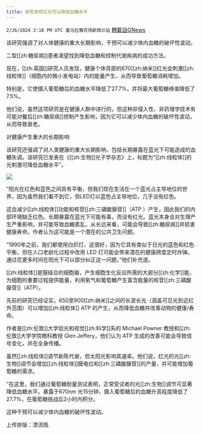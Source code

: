 ```yaml
---
title: 研究发现红光可以降低血糖水平
---
```

`2/26/2024 2:18 PM UTC 喜马拉雅农场新西兰站` [轉載自GNews](https://gnews.org/articles/2342486)

该研究强调了对人体健康的重大长期影响，干预可以减少体内血糖的破坏性波动。

二型[[zh:糖尿病]]患者渴望找到降低血糖和控制代谢疾病的成功方法。 

现在，[[zh:英国]]研究人员发现，健康个体背部的670[[zh:纳米]]红光会刺激[[zh:线粒体]]（细胞内的微小发电站）内的能量产生，从而导致葡萄糖消耗增加。

特别是，它使摄入葡萄糖后的血糖水平降低了27.7%，并将最大葡萄糖峰值降低了7.5%。

他们说，虽然这项研究是在健康人群中进行的，但这种非侵入性、非药理学技术有可能对餐后[[zh:糖尿病]]控制产生影响，因为它可以减少体内血糖的破坏性波动，从而导致衰老。  

对健康产生重大的长期影响

该研究还强调了对人类健康的重大长期影响，包括长期暴露在蓝光下可能造成的血糖失调。该研究已发表在《[[zh:生物]]光子学杂志》上，标题为“[[zh:线粒体]]的光刺激可降低血糖水平”。

![](ipfs://QmRQHqMGA5pgvRpfRomdjTddZBmykucP81PG4Es4iGpWQV?.png)

“阳光在红色和蓝色之间具有平衡，但我们现在生活在一个蓝光占主导地位的世界，因为虽然我们看不到它，但LED灯以蓝色占主导地位，几乎没有红色。 

这会减少[[zh:线粒体]]功能和核苷[[zh:三磷酸腺苷]]（ATP ）产生，因此我们的内部环境缺乏红色。长期暴露在蓝光下可能有毒，而没有红光。蓝光本身会对生理产生严重影响，并可能导致血糖紊乱，从长远来看，可能会导致[[zh:糖尿病]]并损害健康寿命。作者认为这可能是一个潜在的公共卫生问题。

“1990年之前，我们都使用白炽灯，这很好，因为它具有类似于日光的蓝色和红色平衡，但在人口老龄化过程中改用 LED 灯可能会带来潜在的健康跨度定时炸弹。通过花更多时间在阳光下可以部分纠正这一问题，”他们补充道。 

[[zh:线粒体]]是膜结合的细胞器，产生细胞生化反应所需的大部分[[zh:化学]]能，为细胞的重要过程提供能量，利用氧气和葡萄糖产生富含能量的核苷[[zh:三磷酸腺苷]]（ATP）。

先前的研究已经证实，650至900[[zh:纳米]]之间的长波长光（涵盖可见光到近红外范围）可以增加[[zh:线粒体]] ATP 的产生，从而降低血糖并改善动物的健康/寿命。 

作者是[[zh:伦敦]]大学验光和视觉[[zh:科学]]系的 Michael Powner 教授和[[zh:伦敦]]大学学院眼科教授 Glen Jeffery，他们认为 ATP 生成的改善可能会导致信号变化，并在全身传播。

虽然[[zh:线粒体]]调节新陈代谢，但太阳光影响其速率。他们说，红光的光[[zh:生物]]调节会增加[[zh:线粒体]]膜电位和[[zh:三磷酸腺苷]]的产量，并可能增加葡萄糖的需求。

“在这里，我们通过葡萄糖耐量测试表明，正常受试者的光[[zh:生物]]调节可显著降低血糖水平。暴露于670nm 光15分钟，摄入葡萄糖后的血糖升高程度降低了27.7%，在葡萄糖挑战后2小时内积分。 

这种干预可以减少体内血糖的破坏性波动。

上传排版：漂流瓶
